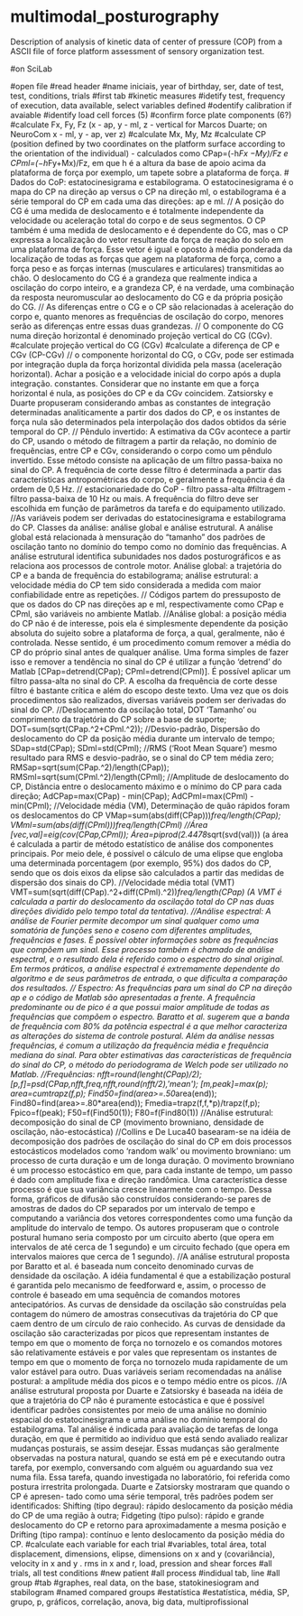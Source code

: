 # multimodal_posturography
Description of analysis of kinetic data of center of pressure (COP) from a ASCII file of force platform assessment of sensory organization test.

#on SciLab

#open file
#read header
    #name iniciais, year of birthday, ser, date of test, test, conditions, trials 
    #first tab 
#kinetic measures
    #idetify test, frequency of execution, data available, select variables defined
    #odentify calibration if avaiable
    #identify load cell forces (5)
    #confirm force plate components (6?)
    #calculate Fx, Fy, Fz (x - ap, y - ml, z - vertical for Marcos Duarte; on NeuroCom x - ml, y - ap, ver z)
    #calculate Mx, My, Mz
    #calculate CP (position defined by two coordinates on the platform surface according to the orientation of the individual) - calculados como CPap=(-h*Fx −My)/Fz e CPml=(−h*Fy+Mx)/Fz, em que h é a altura da base de apoio acima da plataforma de força por exemplo, um tapete sobre a plataforma de força.
    # Dados do CoP: estatocinesigrama e estabilograma. O estatocinesigrama é o mapa do CP na direção ap versus o CP na direção ml, o estabilograma é a série temporal do CP em cada uma das direções: ap e ml.
    // A posição do CG é uma medida de deslocamento e é totalmente independente da velocidade ou aceleração total do corpo e de seus segmentos. O CP também é uma medida de deslocamento e é dependente do CG, mas o CP expressa a localização do vetor resultante da força de reação do solo em uma plataforma de força. Esse vetor é igual e oposto à média ponderada da localização de todas as forças que agem na plataforma de força, como a força peso e as forças internas (musculares e articulares) transmitidas ao chão. O deslocamento do CG é a grandeza que realmente indica a oscilação do corpo inteiro, e a grandeza CP, é na verdade, uma combinação da resposta neuromuscular ao deslocamento do CG e da própria posição do CG.
    // As diferenças entre o CG e o CP são relacionadas à aceleração do corpo e, quanto menores as frequências de oscilação do corpo,  menores serão as diferenças entre essas duas grandezas.
    // O componente do CG numa direção horizontal é denominado projeção vertical do CG (CGv).
    #calculate projeção vertical do CG (CGv)
    #calculate a diferença de CP e CGv (CP-CGv)
    // o componente horizontal do CG, o CGv, pode ser estimada por integração dupla da força horizontal dividida pela massa (aceleração horizontal). Achar a posição e a velocidade inicial do corpo após a dupla integração. constantes. Considerar que no instante em que a força horizontal é nula, as posições do CP e da CGv coincidem. Zatsiorsky e Duarte propuseram considerando ambas as constantes de integração determinadas analiticamente a partir dos dados do CP, e os instantes de força nula são determinados pela interpolação dos dados obtidos da série temporal do CP.
    // Pêndulo invertido: A estimativa da CGv acontece a partir do CP, usando o método de filtragem a partir da relação, no domínio de frequências, entre CP e CGv, considerando o corpo como um pêndulo invertido. Esse método consiste na aplicação de um filtro passa-baixa no sinal do CP. A frequência de corte desse filtro é determinada a partir das características antropométricas do corpo, e geralmente a frequência é da ordem de 0,5 Hz.
    // estacionariedade do CoP - filtro passa-alta
    #filtragem - filtro passa-baixa de 10 Hz ou mais. A frequência do filtro deve ser escolhida em função de parâmetros da tarefa e do equipamento utilizado.
    //As variáveis podem ser derivadas do estatocinesigrama e estabilograma do CP. Classes da análise: análise global e análise estrutural. A análise global está relacionada à mensuração do “tamanho” dos padrões de oscilação tanto no domínio do tempo como no domínio das frequências. A análise estrutural identifica subunidades nos dados posturográficos e as relaciona aos processos de controle motor. Análise global: a trajetória do CP e a banda de frequência do estabilograma; análise estrutural: a velocidade média do
CP tem sido considerada a medida com maior confiabilidade entre as repetições.
// Códigos partem do pressuposto de que os dados do CP nas direções ap e ml, respectivamente como CPap e CPml, são variáveis no ambiente  Matlab.
//Análise global: a posição média do CP não é de interesse, pois ela é simplesmente dependente da posição absoluta do sujeito sobre a plataforma de força, a qual, geralmente, não é controlada. Nesse sentido, é um procedimento comum remover a média do CP do próprio sinal antes de qualquer análise. Uma forma simples de fazer isso e remover a tendência no sinal do CP é utilizar a função ‘detrend’ do Matlab 
[CPap=detrend(CPap); CPml=detrend(CPml)]. É possível aplicar um filtro passa-alta no sinal do CP. A escolha da frequência de corte desse 
filtro é bastante crítica e além do escopo deste texto. Uma vez que os dois procedimentos são realizados, diversas variáveis podem ser derivadas do sinal do CP.
//Deslocamento da oscilação total, DOT ‘Tamanho’ ou comprimento da trajetória do CP sobre a base de suporte;  DOT=sum(sqrt(CPap.^2+CPml.^2));
//Desvio-padrão, Dispersão do deslocamento do CP da posição média durante um intervalo de tempo; SDap=std(CPap); SDml=std(CPml);
//RMS (‘Root Mean Square’) mesmo resultado para RMS e desvio-padrão, se o sinal do CP tem média zero; RMSap=sqrt(sum(CPap.^2)/length(CPap)); RMSml=sqrt(sum(CPml.^2)/length(CPml);
//Amplitude de deslocamento do CP, Distância entre o deslocamento máximo e o mínimo do CP para cada direção; AdCPap=max(CPap) - min(CPap); AdCPml=max(CPml) - min(CPml);
//Velocidade média (VM), Determinação de quão rápidos foram os deslocamentos do CP VMap=sum(abs(diff(CPap)))*freq/length(CPap); VMml=sum(abs(diff(CPml)))*freq/length(CPml)
//Área [vec,val]=eig(cov(CPap,CPml)); Área=pi*prod(2.4478*sqrt(svd(val))) (a área é calculada a partir de método estatístico de análise dos componentes principais. Por meio dele, é possível o cálculo de uma elipse que engloba uma determinada porcentagem (por exemplo, 95%) dos dados do CP, sendo que os dois eixos da elipse são calculados a partir das medidas de dispersão dos sinais do CP).
//Velocidade média total (VMT) VMT=sum(sqrt(diff(CPap).^2+diff(CPml).^2))*freq/length(CPap) (A VMT é calculada a partir do deslocamento da oscilação total do CP nas duas direções dividido pelo tempo total da tentativa).
//Análise espectral: A análise de Fourier permite decompor um sinal qualquer como uma somatória de funções seno e coseno com diferentes amplitudes, frequências e fases. É possível obter informações sobre as frequências que compõem um sinal. Esse processo também é chamado de análise espectral, e o resultado dela é referido como o espectro do sinal original. Em termos práticos, a análise espectral é extremamente dependente do algoritmo e de seus parâmetros de entrada, o que dificulta a comparação dos resultados.
// Espectro: As frequências para um sinal do CP na direção ap e o código de Matlab são apresentadas a frente. A frequência predominante ou de pico é a que possui maior amplitude de todas as frequências que compõem o espectro. Baratto et al. sugerem que a banda de frequência com 80% da potência espectral é a que melhor caracteriza as alterações do sistema de controle postural. Além da análise nessas frequências, é comum a utilização da frequência média e frequência mediana do sinal. Para obter estimativas das características de frequência do sinal do CP, o método do periodograma de Welch pode ser utilizado no Matlab.
//Frequências: nfft=round(lenght(CPap)/2); [p,f]=psd(CPap,nfft,freq,nfft,round(nfft/2),'mean'); [m,peak]=max(p); area=cumtrapz(f,p); Find50=find(area>=.50*area(end)); Find80=find(area>=.80*area(end)); Fmedia=trapz(f,f,*p)/trapz(f,p); Fpico=f(peak); F50=f(Find50(1)); F80=f(Find80(1))
//Análise estrutural: decomposição do sinal de CP (movimento browniano, densidade de oscilação, não-estocástica)
//Collins e De Luca40 basearam-se na idéia de decomposição dos padrões de oscilação do sinal do CP em dois processos estocásticos modelados como ‘random walk’ ou movimento browniano: um processo de curta duração e um de longa duração. O movimento browniano é um processo estocástico em que, para cada instante de tempo, um passo é dado com amplitude fixa e direção randômica. Uma característica desse processo é que sua variância cresce linearmente com o tempo. Dessa forma, gráficos de difusão são construídos considerando-se
pares de amostras de dados do CP separados por um intervalo de tempo e computando a variância dos vetores correspondentes como uma função da amplitude do intervalo de tempo. Os autores propuseram que o controle postural humano seria composto por um circuito aberto
(que opera em intervalos de até cerca de 1 segundo) e um circuito fechado (que opera em intervalos maiores que cerca de 1 segundo).
//A análise estrutural proposta por Baratto et al. é baseada num conceito denominado curvas de densidade da oscilação. A idéia fundamental é que a estabilização postural é garantida pelo mecanismo de feedforward e, assim, o processo de controle é baseado em uma sequência de comandos motores antecipatórios. As curvas de densidade da oscilação são construídas pela contagem do número de amostras consecutivas da trajetória do CP que caem dentro de um círculo de raio conhecido. As curvas de densidade da oscilação são
caracterizadas por picos que representam instantes de tempo em que o momento de força no tornozelo e os comandos motores são relativamente estáveis e por vales que representam os instantes de tempo em que o momento de força no tornozelo muda rapidamente de um valor estável para outro. Duas variáveis seriam recomendadas na análise postural: a amplitude média dos picos e o tempo médio
entre os picos.
//A análise estrutural proposta por Duarte e Zatsiorsky é baseada na idéia de que a trajetória do CP não é puramente estocástica e que é possível identificar padrões consistentes por meio de uma análise no domínio espacial do estatocinesigrama e uma análise no domínio temporal do estabilograma. Tal análise é indicada para avaliação de tarefas de longa duração, em que é permitido ao indivíduo que está sendo avaliado realizar mudanças posturais, se assim desejar. Essas mudanças são geralmente observadas na postura natural, quando se está em pé e executando outra tarefa, por exemplo, conversando com alguém ou aguardando sua vez numa fila. Essa tarefa, quando investigada no laboratório, foi referida como postura irrestrita prolongada. Duarte e Zatsiorsky mostraram que quando o CP é apresen-
tado como uma série temporal, três padrões podem ser identificados: Shifting (tipo degrau): rápido deslocamento da posição média do CP de uma região à outra; Fidgeting (tipo pulso): rápido e grande deslocamento do CP e retorno para aproximadamente a mesma posição e Drifting (tipo rampa): contínuo e lento deslocamento da posição média do CP.
#calculate each variable for each trial
#variables, total área, total displacement, dimensions, elipse, dimensions on x and y (covariância), velocity in x and y . rms in x and r, load, pression and shear forces
#all trials, all test conditions
#new patient 
#all process
#indidual tab, line
#all group
#tab
#graphes, real data, on the base, statokinesiogram and stabilogram
#named compared groups
#estatística
#estatística, média, SP, grupo, p, gráficos, correlação, anova, big data, multiprofissional 
